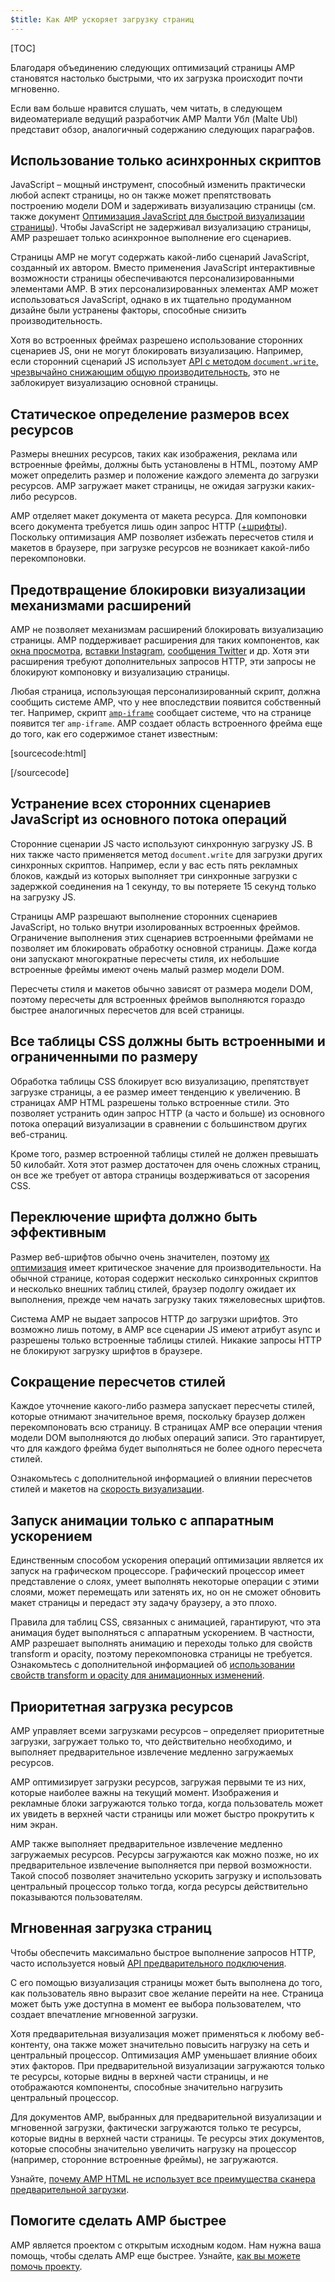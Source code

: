 ```yaml
---
$title: Как AMP ускоряет загрузку страниц
---
```

[TOC]

Благодаря объединению следующих оптимизаций страницы AMP становятся настолько быстрыми, что их загрузка происходит почти мгновенно.

Если вам больше нравится слушать, чем читать, в следующем видеоматериале ведущий разработчик AMP Малти Убл (Malte Ubl) представит обзор, аналогичный содержанию следующих параграфов.

<amp-youtube
    data-videoid="hVRkG1CQScA"
    layout="responsive"
    width="480" height="270">
</amp-youtube>

## Использование только асинхронных скриптов

JavaScript – мощный инструмент,
способный изменить практически любой аспект страницы,
но он также может препятствовать построению модели DOM и задерживать визуализацию страницы
(см. также документ [Оптимизация JavaScript для быстрой визуализации страницы](https://developers.google.com/web/fundamentals/performance/critical-rendering-path/adding-interactivity-with-javascript)).
Чтобы JavaScript не задерживал визуализацию страницы,
AMP разрешает только асинхронное выполнение его сценариев.

Страницы AMP не могут содержать какой-либо сценарий JavaScript, созданный их автором.
Вместо применения JavaScript
интерактивные возможности страницы обеспечиваются персонализированными элементами AMP.
В этих персонализированных элементах AMP может использоваться JavaScript,
однако в их тщательно продуманном дизайне были устранены факторы, способные снизить производительность.

Хотя во встроенных фреймах разрешено использование сторонних сценариев JS,
они не могут блокировать визуализацию.
Например, если сторонний сценарий JS использует
[API с методом `document.write`, чрезвычайно снижающим общую производительность](http://www.stevesouders.com/blog/2012/04/10/dont-docwrite-scripts/),
это не заблокирует визуализацию основной страницы.

## Статическое определение размеров всех ресурсов

Размеры внешних ресурсов, таких как изображения, реклама или встроенные фреймы, должны быть установлены в HTML,
поэтому AMP может определить размер и положение каждого элемента до загрузки ресурсов.
AMP загружает макет страницы, не ожидая загрузки каких-либо ресурсов.

AMP отделяет макет документа от макета ресурса.
Для компоновки всего документа требуется лишь один запрос HTTP
([+шрифты](#font-triggering-must-be-efficient)).
Поскольку оптимизация AMP позволяет избежать пересчетов стиля и макетов в браузере,
при загрузке ресурсов не возникает какой-либо перекомпоновки.

## Предотвращение блокировки визуализации механизмами расширений

AMP не позволяет механизмам расширений блокировать визуализацию страницы.
AMP поддерживает расширения для таких компонентов, как
[окна просмотра](/docs/reference/extended/amp-lightbox.html),
[вставки Instagram](/docs/reference/extended/amp-instagram.html),
[сообщения Twitter](/docs/reference/extended/amp-twitter.html) и др.
Хотя эти расширения требуют дополнительных запросов HTTP,
эти запросы не блокируют компоновку и визуализацию страницы.

Любая страница, использующая персонализированный скрипт, должна сообщить системе AMP,
что у нее впоследствии появится собственный тег.
Например, скрипт [`amp-iframe`](/docs/reference/extended/amp-iframe.html)
сообщает системе, что на странице появится тег `amp-iframe`.
AMP создает область встроенного фрейма еще до того, как его содержимое станет известным:

[sourcecode:html]
<script async custom-element="amp-iframe" src="https://cdn.ampproject.org/v0/amp-youtube-0.1.js"></script>
[/sourcecode]

## Устранение всех сторонних сценариев JavaScript из основного потока операций

Сторонние сценарии JS часто используют синхронную загрузку JS.
В них также часто применяется метод `document.write` для загрузки других синхронных скриптов.
Например, если у вас есть пять рекламных блоков, каждый из которых выполняет три синхронные загрузки
с задержкой соединения на 1 секунду, то вы потеряете 15 секунд только на загрузку JS.


Страницы AMP разрешают выполнение сторонних сценариев JavaScript, но только внутри изолированных встроенных фреймов.
Ограничение выполнения этих сценариев встроенными фреймами не позволяет им блокировать обработку основной страницы.
Даже когда они запускают многократные пересчеты стиля,
их небольшие встроенные фреймы имеют очень малый размер модели DOM.

Пересчеты стиля и макетов обычно зависят от размера модели DOM,
поэтому пересчеты для встроенных фреймов
выполняются гораздо быстрее аналогичных пересчетов для всей страницы.

## Все таблицы CSS должны быть встроенными и ограниченными по размеру

Обработка таблицы CSS блокирует всю визуализацию, препятствует загрузке страницы, а ее размер имеет тенденцию к увеличению.
В страницах AMP HTML разрешены только встроенные стили.
Это позволяет устранить один запрос HTTP (а часто и больше) из основного потока операций визуализации
в сравнении с большинством других веб-страниц.

Кроме того, размер встроенной таблицы стилей не должен превышать 50 килобайт.
Хотя этот размер достаточен для очень сложных страниц,
он все же требует от автора страницы воздерживаться от засорения CSS.

## Переключение шрифта должно быть эффективным

Размер веб-шрифтов обычно очень значителен, поэтому
[их оптимизация](https://developers.google.com/web/fundamentals/performance/optimizing-content-efficiency/webfont-optimization)
имеет критическое значение для производительности.
На обычной странице, которая содержит несколько синхронных скриптов и несколько внешних таблиц стилей,
браузер подолгу ожидает их выполнения, прежде чем начать загрузку таких тяжеловесных шрифтов.

Система AMP не выдает запросов HTTP до загрузки шрифтов.
Это возможно лишь потому, в AMP все сценарии JS имеют атрибут async и разрешены только встроенные таблицы стилей.
Никакие запросы HTTP не блокируют загрузку шрифтов в браузере.


## Сокращение пересчетов стилей

Каждое уточнение какого-либо размера запускает пересчеты стилей, которые отнимают значительное время,
поскольку браузер должен перекомпоновать всю страницу.
В страницах AMP все операции чтения модели DOM выполняются до любых операций записи.
Это гарантирует, что для каждого фрейма будет выполняться не более одного пересчета стилей.

Ознакомьтесь с дополнительной информацией о влиянии пересчетов стилей и макетов на
[скорость визуализации](https://developers.google.com/web/fundamentals/performance/rendering/).

## Запуск анимации только с аппаратным ускорением

Единственным способом ускорения операций оптимизации является их запуск на графическом процессоре.
Графический процессор имеет представление о слоях, умеет выполнять некоторые операции с этими слоями,
может перемещать или затенять их, но он не сможет обновить макет страницы
и передаст эту задачу браузеру, а это плохо.

Правила для таблиц CSS, связанных с анимацией, гарантируют, что эта анимация будет выполняться с аппаратным ускорением.
В частности, AMP разрешает выполнять анимацию и переходы только для свойств transform и opacity,
поэтому перекомпоновка страницы не требуется.
Ознакомьтесь с дополнительной информацией об
[использовании свойств transform и opacity для анимационных изменений](https://developers.google.com/web/fundamentals/performance/rendering/stick-to-compositor-only-properties-and-manage-layer-count).

## Приоритетная загрузка ресурсов

AMP управляет всеми загрузками ресурсов – определяет приоритетные загрузки,
загружает только то, что действительно необходимо, и выполняет предварительное извлечение медленно загружаемых ресурсов.

AMP оптимизирует загрузки ресурсов,
загружая первыми те из них, которые наиболее важны на текущий момент.
Изображения и рекламные блоки загружаются только тогда, когда пользователь может их увидеть в верхней части страницы
или может быстро прокрутить к ним экран.

AMP также выполняет предварительное извлечение медленно загружаемых ресурсов.
Ресурсы загружаются как можно позже, но их предварительное извлечение выполняется при первой возможности.
Такой способ позволяет значительно ускорить загрузку и использовать центральный процессор только тогда, когда
ресурсы действительно показываются пользователям.

## Мгновенная загрузка страниц

Чтобы обеспечить максимально быстрое выполнение запросов HTTP, часто используется новый [API предварительного подключения](http://www.w3.org/TR/resource-hints/#dfn-preconnect).

С его помощью
визуализация страницы может быть выполнена до того, как пользователь явно выразит свое желание перейти на нее.
Страница может быть уже доступна в момент ее выбора пользователем,
что создает впечатление мгновенной загрузки.

Хотя предварительная визуализация может применяться к любому веб-контенту,
она также может значительно повысить нагрузку на сеть и центральный процессор. Оптимизация AMP уменьшает влияние обоих этих факторов. При предварительной визуализации загружаются только те ресурсы, которые видны в верхней части страницы,
и не отображаются компоненты, способные значительно нагрузить центральный процессор.

Для документов AMP, выбранных для предварительной визуализации и мгновенной загрузки,
фактически загружаются только те ресурсы, которые видны в верхней части страницы.
Те ресурсы этих документов, которые способны значительно увеличить нагрузку на процессор (например, сторонние встроенные фреймы), не загружаются.


Узнайте,
[почему AMP HTML не использует все преимущества сканера предварительной загрузки](https://medium.com/@cramforce/why-amp-html-does-not-take-full-advantage-of-the-preload-scanner-7e7f788aa94e).

## Помогите сделать AMP быстрее
AMP является проектом с открытым исходным кодом.
Нам нужна ваша помощь, чтобы сделать AMP еще быстрее.
Узнайте, [как вы можете помочь проекту](/docs/support/contribute.html).
